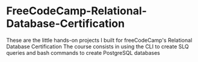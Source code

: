 # FreeCodeCamp-Relational-Database-Certification

These are the little hands-on projects I built for freeCodeCamp's Relational Database Certification
The course consists in using the CLI to create SLQ queries and bash commands to create PostgreSQL databases